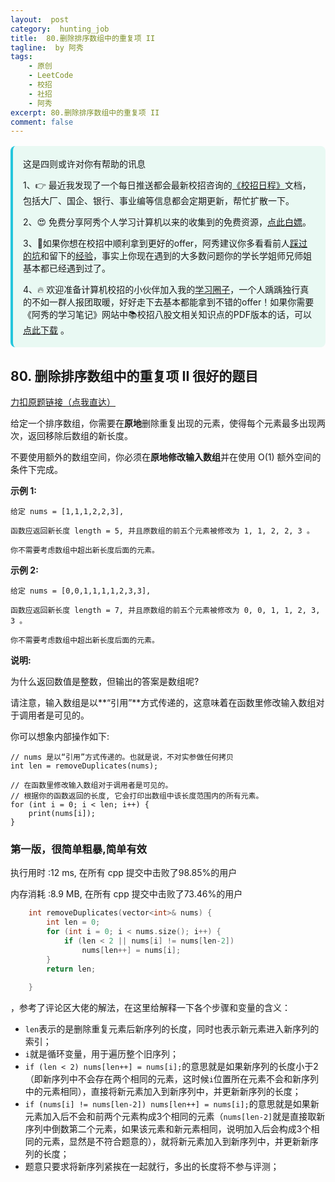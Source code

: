 ```yaml
---
layout:  post
category:  hunting_job
title:  80.删除排序数组中的重复项 II
tagline:  by 阿秀
tags:
    - 原创
    - LeetCode
    - 校招
    - 社招
    - 阿秀
excerpt: 80.删除排序数组中的重复项 II
comment: false
---
```




<div style="border-color: #24C6DC;
            background-color: #e9f9f3;         
            margin: 1rem 0;
        padding: .25rem 1rem;
        border-left-width: .3rem;
        border-left-style: solid;
        border-radius: .5rem;
        color: inherit;">
  <p>这是四则或许对你有帮助的讯息</p>
  <p>1、👉 最近我发现了一个每日推送都会最新校招咨询的<a style="text-decoration: underline" href="https://flowus.cn/ee50d5eb-3cd5-4f74-880e-95b215dd4ff2" target="_blank">《校招日程》</a>文档，包括大厂、国企、银行、事业编等信息都会定期更新，帮忙扩散一下。</p>  
  <p>2、😍
    免费分享阿秀个人学习计算机以来的收集到的免费资源，<a style="text-decoration: underline" href="/notes/07-resources/01-free/01-introduce.html" target="_blank">点此白嫖</a>。
  </p>
  <p>3、🚀如果你想在校招中顺利拿到更好的offer，阿秀建议你多看看前人<a style="text-decoration: underline" href="https://www.yuque.com/tuobaaxiu/httmmc/npg1k81zeq4wfpyz" target="_blank">踩过的坑</a>和留下的<a style="text-decoration: underline"  target="_blank" href="https://www.yuque.com/tuobaaxiu/httmmc/gge9ppd0mbu2d3dp">经验</a>，事实上你现在遇到的大多数问题你的学长学姐师兄师姐基本都已经遇到过了。
  </p>
  <p>4、🔥 欢迎准备计算机校招的小伙伴加入我的<a  style="text-decoration: underline" href="https://www.yuque.com/tuobaaxiu/httmmc/xg0otqvc17wfx4u9" target="_blank">学习圈子</a>，一个人踽踽独行真的不如一群人报团取暖，好好走下去基本都能拿到不错的offer！如果你需要《阿秀的学习笔记》网站中📚︎校招八股文相关知识点的PDF版本的话，可以<a style="text-decoration: underline" href="/notes/08-other/02-question.html#_5、如何下载阿秀的学习笔记内容pdf版本" target="_blank">点此下载</a> 。</p>   </div>




## 80. 删除排序数组中的重复项 II  很好的题目

[力扣原题链接（点我直达）](https://leetcode-cn.com/problems/remove-duplicates-from-sorted-array-ii/)

给定一个排序数组，你需要在**原地**删除重复出现的元素，使得每个元素最多出现两次，返回移除后数组的新长度。

不要使用额外的数组空间，你必须在**原地修改输入数组**并在使用 O(1) 额外空间的条件下完成。

**示例 1:**

```
给定 nums = [1,1,1,2,2,3],

函数应返回新长度 length = 5, 并且原数组的前五个元素被修改为 1, 1, 2, 2, 3 。

你不需要考虑数组中超出新长度后面的元素。
```

**示例 2:**

```
给定 nums = [0,0,1,1,1,1,2,3,3],

函数应返回新长度 length = 7, 并且原数组的前五个元素被修改为 0, 0, 1, 1, 2, 3, 3 。

你不需要考虑数组中超出新长度后面的元素。
```

**说明:**

为什么返回数值是整数，但输出的答案是数组呢?

请注意，输入数组是以**“引用”**方式传递的，这意味着在函数里修改输入数组对于调用者是可见的。

你可以想象内部操作如下:

```
// nums 是以“引用”方式传递的。也就是说，不对实参做任何拷贝
int len = removeDuplicates(nums);

// 在函数里修改输入数组对于调用者是可见的。
// 根据你的函数返回的长度, 它会打印出数组中该长度范围内的所有元素。
for (int i = 0; i < len; i++) {
    print(nums[i]);
}
```





### 第一版，很简单粗暴,简单有效



执行用时 :12 ms, 在所有 cpp 提交中击败了98.85%的用户

内存消耗 :8.9 MB, 在所有 cpp 提交中击败了73.46%的用户

```c++
    int removeDuplicates(vector<int>& nums) {
        int len = 0;
        for (int i = 0; i < nums.size(); i++) {
            if (len < 2 || nums[i] != nums[len-2])
                nums[len++] = nums[i];
        }
        return len;
        
    }
```





，参考了评论区大佬的解法，在这里给解释一下各个步骤和变量的含义：

- `len`表示的是删除重复元素后新序列的长度，同时也表示新元素进入新序列的索引；
- `i`就是循环变量，用于遍历整个旧序列；
- `if (len < 2) nums[len++] = nums[i];`的意思就是如果新序列的长度小于2（即新序列中不会存在两个相同的元素，这时候`i`位置所在元素不会和新序列中的元素相同），直接将新元素加入到新序列中，并更新新序列的长度；
- `if (nums[i] != nums[len-2]) nums[len++] = nums[i];`的意思就是如果新元素加入后不会和前两个元素构成3个相同的元素（`nums[len-2]`就是直接取新序列中倒数第二个元素，如果该元素和新元素相同，说明加入后会构成3个相同的元素，显然是不符合题意的），就将新元素加入到新序列中，并更新新序列的长度；
- 题意只要求将新序列紧挨在一起就行，多出的长度将不参与评测；



<p id="最大连续的个数"></p>

